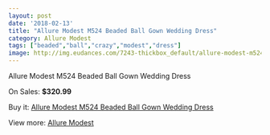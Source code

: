 ```yaml
---
layout: post
date: '2018-02-13'
title: "Allure Modest M524 Beaded Ball Gown Wedding Dress"
category: Allure Modest
tags: ["beaded","ball","crazy","modest","dress"]
image: http://img.eudances.com/7243-thickbox_default/allure-modest-m524-beaded-ball-gown-wedding-dress.jpg
---
```

Allure Modest M524 Beaded Ball Gown Wedding Dress

On Sales: **$320.99**
<a href="https://www.eudances.com/en/allure-modest/2611-allure-modest-m524-beaded-ball-gown-wedding-dress.html"><amp-img layout="responsive" width="600" height="600" src="//img.eudances.com/7243-thickbox_default/allure-modest-m524-beaded-ball-gown-wedding-dress.jpg" alt="Allure Modest M524 Beaded Ball Gown Wedding Dress 0" /></a>
<a href="https://www.eudances.com/en/allure-modest/2611-allure-modest-m524-beaded-ball-gown-wedding-dress.html"><amp-img layout="responsive" width="600" height="600" src="//img.eudances.com/7245-thickbox_default/allure-modest-m524-beaded-ball-gown-wedding-dress.jpg" alt="Allure Modest M524 Beaded Ball Gown Wedding Dress 1" /></a>
<a href="https://www.eudances.com/en/allure-modest/2611-allure-modest-m524-beaded-ball-gown-wedding-dress.html"><amp-img layout="responsive" width="600" height="600" src="//img.eudances.com/7244-thickbox_default/allure-modest-m524-beaded-ball-gown-wedding-dress.jpg" alt="Allure Modest M524 Beaded Ball Gown Wedding Dress 2" /></a>

Buy it: [Allure Modest M524 Beaded Ball Gown Wedding Dress](https://www.eudances.com/en/allure-modest/2611-allure-modest-m524-beaded-ball-gown-wedding-dress.html "Allure Modest M524 Beaded Ball Gown Wedding Dress")

View more: [Allure Modest](https://www.eudances.com/en/38-allure-modest "Allure Modest")